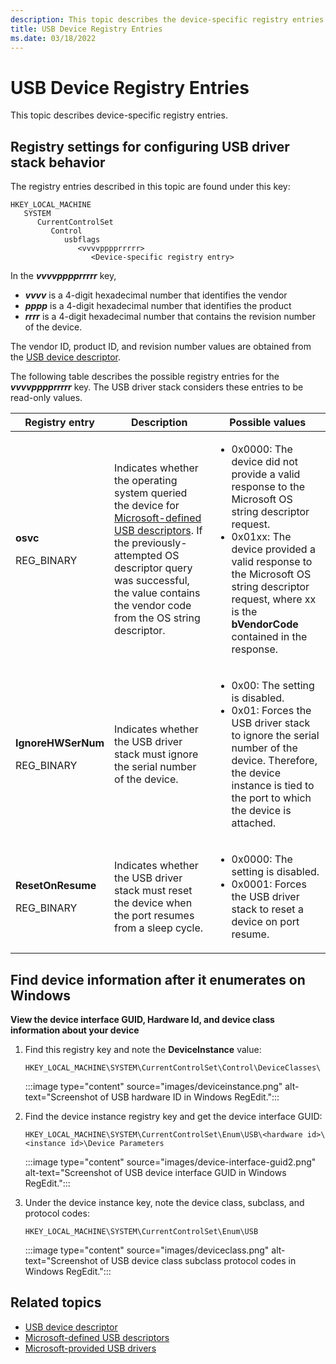```yaml
---
description: This topic describes the device-specific registry entries.
title: USB Device Registry Entries
ms.date: 03/18/2022
---
```


# USB Device Registry Entries

This topic describes device-specific registry entries.

## Registry settings for configuring USB driver stack behavior

The registry entries described in this topic are found under this key:

```syntax
HKEY_LOCAL_MACHINE
   SYSTEM
      CurrentControlSet
         Control
            usbflags
               <vvvvpppprrrrr>
                  <Device-specific registry entry>
```

In the ***vvvvpppprrrrr*** key,

- ***vvvv*** is a 4-digit hexadecimal number that identifies the vendor
- ***pppp*** is a 4-digit hexadecimal number that identifies the product
- ***rrrr*** is a 4-digit hexadecimal number that contains the revision number of the device.

The vendor ID, product ID, and revision number values are obtained from the [USB device descriptor](usb-device-descriptors.md).

The following table describes the possible registry entries for the ***vvvvpppprrrrr*** key. The USB driver stack considers these entries to be read-only values.

<table>
  <thead>
    <tr>
      <th>Registry entry</th>
      <th>Description</th>
      <th>Possible values</th>
    </tr>
  </thead>
  <tbody>
    <tr>
      <td>
        <p><strong>osvc</strong></p>
        <p>REG_BINARY</p>
      </td>
      <td>
        <p>Indicates whether the operating system queried the device for <a href="microsoft-defined-usb-descriptors.md" data-raw-source="[Microsoft-defined USB descriptors](microsoft-defined-usb-descriptors.md)">Microsoft-defined USB descriptors</a>. If the previously-attempted OS descriptor query was successful, the value contains the vendor code from the OS string descriptor.</p>
      </td>
      <td>
        <ul>
          <li>0x0000: The device did not provide a valid response to the Microsoft OS string descriptor request.</li>
          <li>0x01xx: The device provided a valid response to the Microsoft OS string descriptor request, where xx is the <strong>bVendorCode</strong> contained in the response.</li>
        </ul>
      </td>
    </tr>
    <tr>
      <td>
        <p><strong>IgnoreHWSerNum</strong></p>
        <p>REG_BINARY</p>
      </td>
      <td>
        <p>Indicates whether the USB driver stack must ignore the serial number of the device.</p>
      </td>
      <td>
        <ul>
          <li>0x00: The setting is disabled.</li>
          <li>0x01: Forces the USB driver stack to ignore the serial number of the device. Therefore, the device instance is tied to the port to which the device is attached.</li>
        </ul>
      </td>
    </tr>
    <tr>
      <td>
        <p><strong>ResetOnResume</strong></p>
        <p>REG_BINARY</p>
      </td>
      <td>
        <p>Indicates whether the USB driver stack must reset the device when the port resumes from a sleep cycle.</p>
      </td>
      <td>
        <ul>
          <li>0x0000: The setting is disabled.</li>
          <li>0x0001: Forces the USB driver stack to reset a device on port resume.</li>
        </ul>
      </td>
    </tr>
  </tbody>
</table>

## Find device information after it enumerates on Windows

**View the device interface GUID, Hardware Id, and device class information about your device**

1. Find this registry key and note the **DeviceInstance** value:

    `HKEY_LOCAL_MACHINE\SYSTEM\CurrentControlSet\Control\DeviceClasses\`

    :::image type="content" source="images/deviceinstance.png" alt-text="Screenshot of USB hardware ID in Windows RegEdit.":::

1. Find the device instance registry key and get the device interface GUID:

    `HKEY_LOCAL_MACHINE\SYSTEM\CurrentControlSet\Enum\USB\<hardware id>\<instance id>\Device Parameters`

    :::image type="content" source="images/device-interface-guid2.png" alt-text="Screenshot of USB device interface GUID in Windows RegEdit.":::

1. Under the device instance key, note the device class, subclass, and protocol codes:

    `HKEY_LOCAL_MACHINE\SYSTEM\CurrentControlSet\Enum\USB`

    :::image type="content" source="images/deviceclass.png" alt-text="Screenshot of USB device class subclass protocol codes in Windows RegEdit.":::

## Related topics

- [USB device descriptor](usb-device-descriptors.md)
- [Microsoft-defined USB descriptors](microsoft-defined-usb-descriptors.md)
- [Microsoft-provided USB drivers](system-supplied-usb-drivers.md)  
